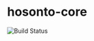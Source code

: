 # hosonto-core

<img src="https://travis-ci.org/mziaurrahman/test-core.svg?branch=master" alt="Build Status" />
